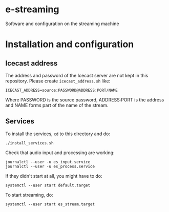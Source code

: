 # e-streaming
Software and configuration on the streaming machine

# Installation and configuration
## Icecast address

The address and password of the Icecast server are not kept in
this repository. Please create `icecast_address.sh` like:

    ICECAST_ADDRESS=source:PASSWORD@ADDRESS:PORT/NAME

Where PASSWORD is the source password, ADDRESS:PORT is the address
and NAME forms part of the name of the stream.

## Services

To install the services, `cd` to this directory and do:

    ./install_services.sh

Check that audio input and processing are working:

    journalctl --user -u es_input.service
    journalctl --user -u es_process.service

If they didn't start at all, you might have to do:

    systemctl --user start default.target

To start streaming, do:

    systemctl --user start es_stream.target

